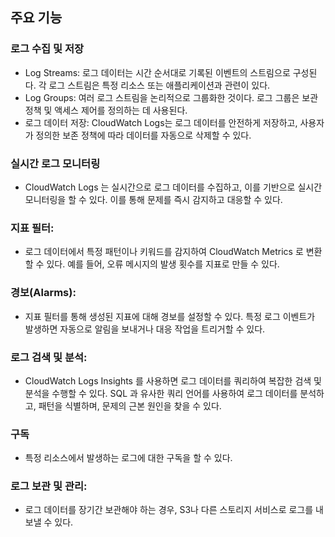 ## 주요 기능

### 로그 수집 및 저장

- Log Streams: 로그 데이터는 시간 순서대로 기록된 이벤트의 스트림으로 구성된다. 각 로그 스트림은 특정 리소스 또는 애플리케이션과 관련이 있다.
- Log Groups: 여러 로그 스트림을 논리적으로 그룹화한 것이다. 로그 그룹은 보관 정책 및 액세스 제어를 정의하는 데 사용된다.
- 로그 데이터 저장: CloudWatch Logs는 로그 데이터를 안전하게 저장하고, 사용자가 정의한 보존 정책에 따라 데이터를 자동으로 삭제할 수 있다.

### 실시간 로그 모니터링

- CloudWatch Logs 는 실시간으로 로그 데이터를 수집하고, 이를 기반으로 실시간 모니터링을 할 수 있다. 이를 통해 문제를 즉시 감지하고 대응할 수 있다.

### 지표 필터:

- 로그 데이터에서 특정 패턴이나 키워드를 감지하여 CloudWatch Metrics 로 변환할 수 있다. 예를 들어, 오류 메시지의 발생 횟수를 지표로 만들 수 있다.

### 경보(Alarms):

- 지표 필터를 통해 생성된 지표에 대해 경보를 설정할 수 있다. 특정 로그 이벤트가 발생하면 자동으로 알림을 보내거나 대응 작업을 트리거할 수 있다.

### 로그 검색 및 분석:

- CloudWatch Logs Insights 를 사용하면 로그 데이터를 쿼리하여 복잡한 검색 및 분석을 수행할 수 있다. SQL 과 유사한 쿼리 언어를 사용하여 로그 데이터를 분석하고, 패턴을 식별하며, 문제의 근본 원인을 찾을 수 있다.

### 구독

- 특정 리소스에서 발생하는 로그에 대한 구독을 할 수 있다.

### 로그 보관 및 관리:

- 로그 데이터를 장기간 보관해야 하는 경우, S3나 다른 스토리지 서비스로 로그를 내보낼 수 있다. 